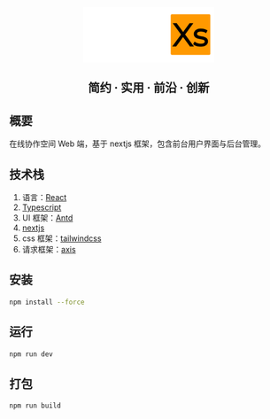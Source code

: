 <p  align="center">
<img src="./docs/logo.png" height="100" align="center">
</p>

<h2 align="center">简约 · 实用 · 前沿 · 创新</h2>

## 概要

在线协作空间 Web 端，基于 nextjs 框架，包含前台用户界面与后台管理。

## 技术栈

1. 语言：[React](https://zh-hans.react.dev/)
2. [Typescript](https://www.typescriptlang.org/)
3. UI 框架：[Antd](https://ant.design/)
4. [nextjs](https://nextjs.org/)
5. css 框架：[tailwindcss](https://tailwindcss.com/)
6. 请求框架：[axis](https://axios-http.com/)

## 安装

```bash
npm install --force
```

## 运行

```bash
npm run dev
```

## 打包

```bash
npm run build
```
